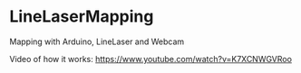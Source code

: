 # LineLaserMapping
Mapping with Arduino, LineLaser and Webcam

Video of how it works: https://www.youtube.com/watch?v=K7XCNWGVRoo
